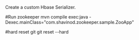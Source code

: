 Create a custom Hbase Serializer.

#Run zookeeper 
mvn compile exec:java -Dexec.mainClass="com.shavinod.zookeeper.sample.ZooApp"

#hard reset git
git reset --hard